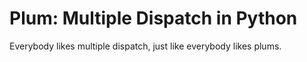 # Plum: Multiple Dispatch in Python

Everybody likes multiple dispatch, just like everybody likes plums.
